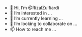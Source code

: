 - 👋 Hi, I’m @RizalZulfiardi
- 👀 I’m interested in ...
- 🌱 I’m currently learning ...
- 💞️ I’m looking to collaborate on ...
- 📫 How to reach me ...

<!---
RizalZulfiardi/RizalZulfiardi is a ✨ special ✨ repository because its `README.md` (this file) appears on your GitHub profile.
You can click the Preview link to take a look at your changes.
--->
